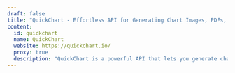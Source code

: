 ```yaml
---
draft: false
title: "QuickChart - Effortless API for Generating Chart Images, PDFs, and QR Codes"
content:
  id: quickchart
  name: QuickChart
  website: https://quickchart.io/
  proxy: true
  description: "QuickChart is a powerful API that lets you generate chart images, PDFs, and QR codes with ease. Built on the popular Chart.js library, QuickChart is perfect for embedding charts in emails, SMS, and more, without the need for dynamic rendering."
---
```

